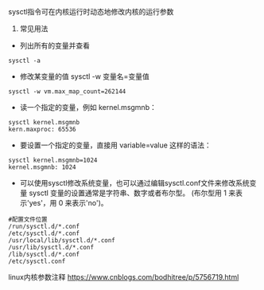 sysctl指令可在内核运行时动态地修改内核的运行参数
1. 常见用法
- 列出所有的变量并查看
```
sysctl -a
```

- 修改某变量的值
sysctl -w 变量名=变量值
```
sysctl -w vm.max_map_count=262144
```

- 读一个指定的变量，例如 kernel.msgmnb：
```
sysctl kernel.msgmnb 
kern.maxproc: 65536
```

- 要设置一个指定的变量，直接用 variable=value 这样的语法：
```
sysctl kernel.msgmnb=1024
kernel.msgmnb: 1024
```
- 可以使用sysctl修改系统变量，也可以通过编辑sysctl.conf文件来修改系统变量
sysctl 变量的设置通常是字符串、数字或者布尔型。 (布尔型用 1 来表示'yes'，用 0 来表示'no')。
```
#配置文件位置
/run/sysctl.d/*.conf
/etc/sysctl.d/*.conf
/usr/local/lib/sysctl.d/*.conf
/usr/lib/sysctl.d/*.conf
/lib/sysctl.d/*.conf
/etc/sysctl.conf
```
linux内核参数注释
https://www.cnblogs.com/bodhitree/p/5756719.html